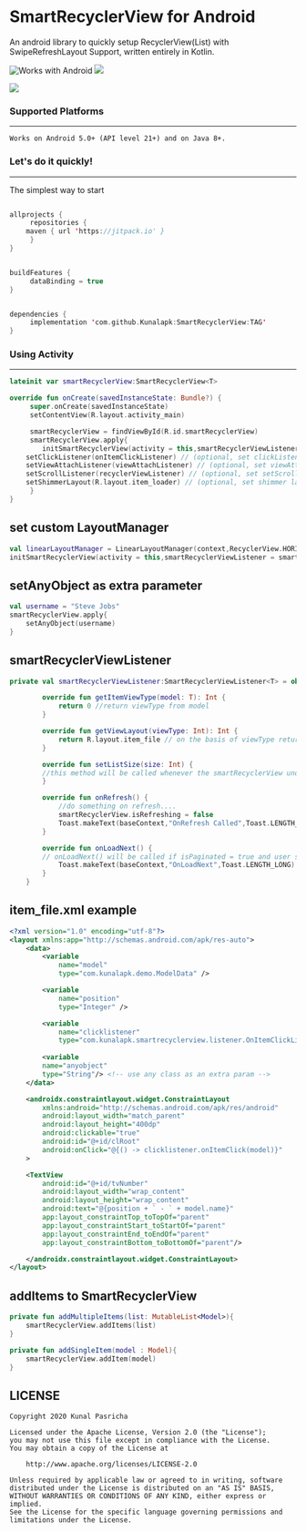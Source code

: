 # SmartRecyclerView for Android
An android library to quickly setup RecyclerView(List) with SwipeRefreshLayout Support, written entirely in Kotlin.

![Works with Android](https://img.shields.io/badge/Works_with-Android-green?style=flat-square)
[![](https://jitpack.io/v/Kunalapk/SmartRecyclerView.svg)](https://jitpack.io/#Kunalapk/SmartRecyclerView)

<img src="https://media.makeameme.org/created/howd-you-do.jpg">

### Supported Platforms
-----------------------
```
Works on Android 5.0+ (API level 21+) and on Java 8+.
```

### Let's do it quickly!
---------------------------
The simplest way to start

```kotlin

allprojects {
     repositories {
	maven { url 'https://jitpack.io' }
     }
}


buildFeatures {
     dataBinding = true
}


dependencies {
     implementation 'com.github.Kunalapk:SmartRecyclerView:TAG'
}
```

### Using Activity
---------------------------

```kotlin
lateinit var smartRecyclerView:SmartRecyclerView<T>
```

```kotlin
override fun onCreate(savedInstanceState: Bundle?) {
     super.onCreate(savedInstanceState)
     setContentView(R.layout.activity_main)

     smartRecyclerView = findViewById(R.id.smartRecyclerView)
     smartRecyclerView.apply{
     	initSmartRecyclerView(activity = this,smartRecyclerViewListener = smartRecyclerViewListener,isPaginated = true)
	setClickListener(onItemClickListener) // (optional, set clickListener on recyclerview items)
	setViewAttachListener(viewAttachListener) // (optional, set viewAttachListener on recyclerview items)
	setScrollListener(recyclerViewListener) // (optional, set setScrollListener on recyclerview items)
	setShimmerLayout(R.layout.item_loader) // (optional, set shimmer layout while user waits for the data to load)
     }
}

```

## set custom LayoutManager
```kotlin
val linearLayoutManager = LinearLayoutManager(context,RecyclerView.HORIZONTAL,false)
initSmartRecyclerView(activity = this,smartRecyclerViewListener = smartRecyclerViewListener,isPaginated = true, layoutManager = linearLayoutManager)

```

## setAnyObject as extra parameter
```kotlin
val username = "Steve Jobs"
smartRecyclerView.apply{
    setAnyObject(username)
}
```

## smartRecyclerViewListener
```kotlin
private val smartRecyclerViewListener:SmartRecyclerViewListener<T> = object:SmartRecyclerViewListener<T>{

        override fun getItemViewType(model: T): Int {
            return 0 //return viewType from model
        }

        override fun getViewLayout(viewType: Int): Int {
            return R.layout.item_file // on the basis of viewType return the layout you want for the recyclerview item.
        }

        override fun setListSize(size: Int) {
	    //this method will be called whenever the smartRecyclerView undergoes any operation.
        }

        override fun onRefresh() {
            //do something on refresh....
            smartRecyclerView.isRefreshing = false
            Toast.makeText(baseContext,"OnRefresh Called",Toast.LENGTH_LONG).show()
        }

        override fun onLoadNext() {
	    // onLoadNext() will be called if isPaginated = true and user scrolls to bottom or the smartRecyclerView.
            Toast.makeText(baseContext,"OnLoadNext",Toast.LENGTH_LONG).show()
        }
    }
```

## item_file.xml example
```xml
<?xml version="1.0" encoding="utf-8"?>
<layout xmlns:app="http://schemas.android.com/apk/res-auto">
    <data>
        <variable
            name="model"
            type="com.kunalapk.demo.ModelData" />

        <variable
            name="position"
            type="Integer" />

        <variable
            name="clicklistener"
            type="com.kunalapk.smartrecyclerview.listener.OnItemClickListener" />
	    
    	<variable
	    name="anyobject"
	    type="String"/> <!-- use any class as an extra param -->
    </data>

    <androidx.constraintlayout.widget.ConstraintLayout
        xmlns:android="http://schemas.android.com/apk/res/android"
        android:layout_width="match_parent"
        android:layout_height="400dp"
        android:clickable="true"
        android:id="@+id/clRoot"
        android:onClick="@{() -> clicklistener.onItemClick(model)}"
	>

	<TextView
	    android:id="@+id/tvNumber"
	    android:layout_width="wrap_content"
	    android:layout_height="wrap_content"
	    android:text="@{position + ` - ` + model.name}"
	    app:layout_constraintTop_toTopOf="parent"
	    app:layout_constraintStart_toStartOf="parent"
	    app:layout_constraintEnd_toEndOf="parent"
	    app:layout_constraintBottom_toBottomOf="parent"/>

    </androidx.constraintlayout.widget.ConstraintLayout>
</layout>
```

## addItems to SmartRecyclerView
```kotlin
private fun addMultipleItems(list: MutableList<Model>){
    smartRecyclerView.addItems(list)
}

private fun addSingleItem(model : Model){
    smartRecyclerView.addItem(model)
}

```

## LICENSE
	Copyright 2020 Kunal Pasricha

	Licensed under the Apache License, Version 2.0 (the "License");
	you may not use this file except in compliance with the License.
	You may obtain a copy of the License at

	    http://www.apache.org/licenses/LICENSE-2.0

	Unless required by applicable law or agreed to in writing, software
	distributed under the License is distributed on an "AS IS" BASIS,
	WITHOUT WARRANTIES OR CONDITIONS OF ANY KIND, either express or implied.
	See the License for the specific language governing permissions and
	limitations under the License.
